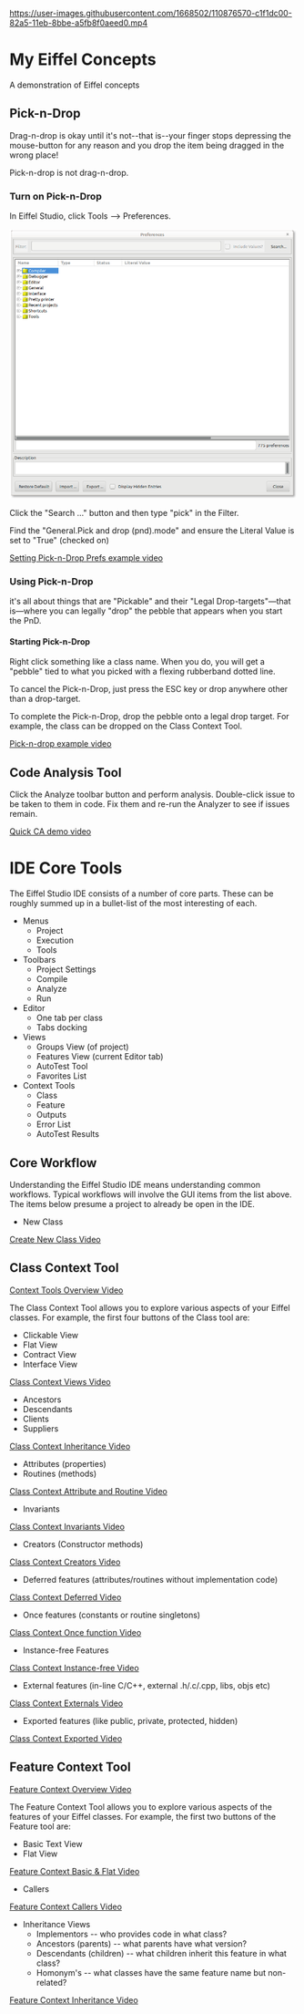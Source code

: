 
https://user-images.githubusercontent.com/1668502/110876570-c1f1dc00-82a5-11eb-8bbe-a5fb8f0aeed0.mp4

# My Eiffel Concepts
A demonstration of Eiffel concepts

## Pick-n-Drop
Drag-n-drop is okay until it's not--that is--your finger stops depressing the mouse-button for any reason and you drop the item being dragged in the wrong place!

Pick-n-drop is not drag-n-drop.

### Turn on Pick-n-Drop
In Eiffel Studio, click Tools --> Preferences.

![Preferences](/docs/tools_prefs.png)

Click the "Search ..." button and then type "pick" in the Filter.

Find the "General.Pick and drop (pnd).mode" and ensure the Literal Value is set to "True" (checked on)

[Setting Pick-n-Drop Prefs example video](https://player.vimeo.com/video/522518751)

### Using Pick-n-Drop
it's all about things that are "Pickable" and their "Legal Drop-targets"—that is—where you can legally "drop" the pebble that appears when you start the PnD.

#### Starting Pick-n-Drop
Right click something like a class name. When you do, you will get a "pebble" tied to what you picked with a flexing rubberband dotted line.

To cancel the Pick-n-Drop, just press the ESC key or drop anywhere other than a drop-target.

To complete the Pick-n-Drop, drop the pebble onto a legal drop target. For example, the class can be dropped on the Class Context Tool.

[Pick-n-drop example video ](https://player.vimeo.com/video/522514198)

## Code Analysis Tool
Click the Analyze toolbar button and perform analysis. Double-click issue to be taken to them in code. Fix them and re-run the Analyzer to see if issues remain.

[Quick CA demo video](https://player.vimeo.com/video/522525817)


# IDE Core Tools
The Eiffel Studio IDE consists of a number of core parts. These can be roughly summed up in a bullet-list of the most interesting of each.

* Menus
	* Project
	* Execution
	* Tools
* Toolbars
	* Project Settings
	* Compile
	* Analyze
	* Run
* Editor
	* One tab per class
	* Tabs docking
* Views
	* Groups View (of project)
	* Features View (current Editor tab)
	* AutoTest Tool
	* Favorites List
* Context Tools
	* Class
	* Feature
	* Outputs
	* Error List
	* AutoTest Results

## Core Workflow
Understanding the Eiffel Studio IDE means understanding common workflows. Typical workflows will involve the GUI items from the list above. The items below presume a project to already be open in the IDE.

* New Class

[Create New Class Video](https://player.vimeo.com/video/522952985)


## Class Context Tool

[Context Tools Overview Video](https://player.vimeo.com/video/523289049)

The Class Context Tool allows you to explore various aspects of your Eiffel classes. For example, the first four buttons of the Class tool are:

* Clickable View
* Flat View
* Contract View
* Interface View

[Class Context Views Video](https://player.vimeo.com/video/522785011)

* Ancestors
* Descendants
* Clients
* Suppliers

[Class Context Inheritance Video](https://player.vimeo.com/video/522793269)

* Attributes (properties)
* Routines (methods)

[Class Context Attribute and Routine Video](https://player.vimeo.com/video/522798002)

* Invariants

[Class Context Invariants Video](https://player.vimeo.com/video/522812608)

* Creators (Constructor methods)

[Class Context Creators Video](https://player.vimeo.com/video/522815495)

* Deferred features (attributes/routines without implementation code)

[Class Context Deferred Video](https://player.vimeo.com/video/522819542)

* Once features (constants or routine singletons)

[Class Context Once function Video](https://player.vimeo.com/video/522824157)

* Instance-free Features

[Class Context Instance-free Video](https://player.vimeo.com/video/522896219)

* External features (in-line C/C++, external .h/.c/.cpp, libs, objs etc)

[Class Context Externals Video](https://player.vimeo.com/video/522902554)

* Exported features (like public, private, protected, hidden)

[Class Context Exported Video](https://player.vimeo.com/video/523142196)

## Feature Context Tool

[Feature Context Overview Video](https://player.vimeo.com/video/523162219)

The Feature Context Tool allows you to explore various aspects of the features of your Eiffel classes. For example, the first two buttons of the Feature tool are:

* Basic Text View
* Flat View

[Feature Context Basic & Flat Video](https://player.vimeo.com/video/523154438)

* Callers

[Feature Context Callers Video](https://player.vimeo.com/video/523156758)

* Inheritance Views
	* Implementors -- who provides code in what class?
	* Ancestors (parents) -- what parents have what version?
	* Descendants (children) -- what children inherit this feature in what class?
	* Homonym's -- what classes have the same feature name but non-related?

[Feature Context Inheritance Video](https://player.vimeo.com/video/523230801)


